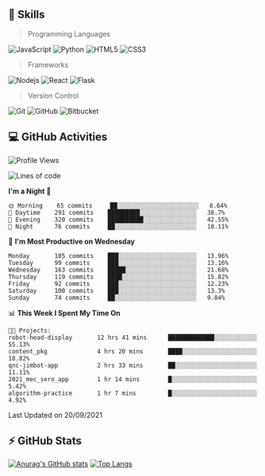 ## :rocket: Skills<br/>

> Programming Languages

![JavaScript](https://img.shields.io/badge/-JavaScript-%23F7DF1C?style=for-the-badge&logo=javascript&logoColor=white)
![Python](https://img.shields.io/badge/python%20-%2314354C.svg?&style=for-the-badge&logo=python&logoColor=white)
![HTML5](https://img.shields.io/badge/html5%20-%23E34F26.svg?&style=for-the-badge&logo=html5&logoColor=white)
![CSS3](https://img.shields.io/badge/css3%20-%231572B6.svg?&style=for-the-badge&logo=css3&logoColor=white)

> Frameworks

![Nodejs](https://img.shields.io/badge/node.js%20-%2343853D.svg?&style=for-the-badge&logo=node.js&logoColor=white)
![React](https://img.shields.io/badge/React-20232A?style=for-the-badge&logo=react&logoColor=61DAFB)
![Flask](https://img.shields.io/badge/flask%20-%23000.svg?&style=for-the-badge&logo=flask&logoColor=white)

> Version Control

![Git](https://img.shields.io/badge/git%20-%23F05033.svg?&style=for-the-badge&logo=git&logoColor=white)
![GitHub](https://img.shields.io/badge/github%20-%23121011.svg?&style=for-the-badge&logo=github&logoColor=white)
![Bitbucket](https://img.shields.io/badge/bitbucket%20-%230047B3.svg?&style=for-the-badge&logo=bitbucket&logoColor=white)

## :computer: GitHub Activities<br/>

<!--START_SECTION:waka-->
![Profile Views](http://img.shields.io/badge/Profile%20Views-7-blue)

![Lines of code](https://img.shields.io/badge/From%20Hello%20World%20I%27ve%20Written-986770%20lines%20of%20code-blue)

**I'm a Night 🦉** 

```text
🌞 Morning    65 commits     ██░░░░░░░░░░░░░░░░░░░░░░░   8.64% 
🌆 Daytime    291 commits    █████████░░░░░░░░░░░░░░░░   38.7% 
🌃 Evening    320 commits    ██████████░░░░░░░░░░░░░░░   42.55% 
🌙 Night      76 commits     ██░░░░░░░░░░░░░░░░░░░░░░░   10.11%

```
📅 **I'm Most Productive on Wednesday** 

```text
Monday       105 commits    ███░░░░░░░░░░░░░░░░░░░░░░   13.96% 
Tuesday      99 commits     ███░░░░░░░░░░░░░░░░░░░░░░   13.16% 
Wednesday    163 commits    █████░░░░░░░░░░░░░░░░░░░░   21.68% 
Thursday     119 commits    ████░░░░░░░░░░░░░░░░░░░░░   15.82% 
Friday       92 commits     ███░░░░░░░░░░░░░░░░░░░░░░   12.23% 
Saturday     100 commits    ███░░░░░░░░░░░░░░░░░░░░░░   13.3% 
Sunday       74 commits     ██░░░░░░░░░░░░░░░░░░░░░░░   9.84%

```


📊 **This Week I Spent My Time On** 

```text
🐱‍💻 Projects: 
robot-head-display       12 hrs 41 mins      █████████████░░░░░░░░░░░░   55.13% 
content_pkg              4 hrs 20 mins       ████░░░░░░░░░░░░░░░░░░░░░   18.82% 
qnc-jimbot-app           2 hrs 33 mins       ██░░░░░░░░░░░░░░░░░░░░░░░   11.11% 
2021_mec_sero_app        1 hr 14 mins        █░░░░░░░░░░░░░░░░░░░░░░░░   5.42% 
algorithm-practice       1 hr 7 mins         █░░░░░░░░░░░░░░░░░░░░░░░░   4.92%

```


 Last Updated on 20/09/2021
<!--END_SECTION:waka-->


## :zap: GitHub Stats<br/>
    
[![Anurag's GitHub stats](https://github-readme-stats.vercel.app/api?username=star6973&show_icons=true&theme=prussian)](https://github.com/star6973/github-readme-stats)
[![Top Langs](https://github-readme-stats.vercel.app/api/top-langs/?username=star6973&layout=compact&hide=jupyter%20notebook,html,css,scss&langs_count=4&theme=prussian)](https://github.com/star6973/github-readme-stats)
